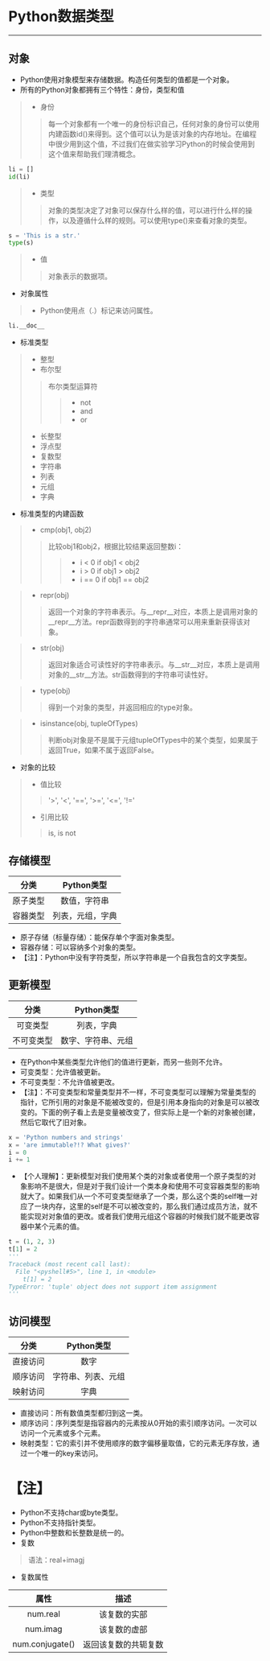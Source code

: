 # Python数据类型

---

## 对象

* Python使用对象模型来存储数据。构造任何类型的值都是一个对象。
* 所有的Python对象都拥有三个特性：身份，类型和值
> * 身份
>> 每一个对象都有一个唯一的身份标识自己，任何对象的身份可以使用内建函数id()来得到。这个值可以认为是该对象的内存地址。在编程中很少用到这个值，不过我们在做实验学习Python的时候会使用到这个值来帮助我们理清概念。
```python
li = []
id(li)
```
> * 类型
>> 对象的类型决定了对象可以保存什么样的值，可以进行什么样的操作，以及遵循什么样的规则。可以使用type()来查看对象的类型。
```python
s = 'This is a str.'
type(s)
```
> * 值
>> 对象表示的数据项。

* 对象属性
> * Python使用点（.）标记来访问属性。
```python
li.__doc__
```

* 标准类型
> * 整型
> * 布尔型
>> 布尔类型运算符
>>> * not
>>> * and
>>> * or
> * 长整型
> * 浮点型
> * 复数型
> * 字符串
> * 列表
> * 元组
> * 字典

* 标准类型的内建函数
> * cmp(obj1, obj2)
>> 比较obj1和obj2，根据比较结果返回整数i：
>>> * i < 0 if obj1 < obj2
>>> * i > 0 if obj1 > obj2
>>> * i == 0 if obj1 == obj2

> * repr(obj)
>> 返回一个对象的字符串表示。与\_\_repr\_\_对应，本质上是调用对象的\_\_repr\_\_方法。repr函数得到的字符串通常可以用来重新获得该对象。

> * str(obj)
>> 返回对象适合可读性好的字符串表示。与\_\_str\_\_对应，本质上是调用对象的\_\_str\_\_方法。str函数得到的字符串可读性好。

> * type(obj)
>> 得到一个对象的类型，并返回相应的type对象。

> * isinstance(obj, tupleOfTypes)
>> 判断obj对象是不是属于元组tupleOfTypes中的某个类型，如果属于返回True，如果不属于返回False。

* 对象的比较
> * 值比较
>> '>', '<', '==', '>=', '<=', '!='
> * 引用比较
>> is,  is not

## 存储模型
|分类|Python类型|
|:--------:|:--------:|
|原子类型|数值，字符串|
|容器类型|列表，元组，字典|
* 原子存储（标量存储）：能保存单个字面对象类型。
* 容器存储：可以容纳多个对象的类型。
* 【注】：Python中没有字符类型，所以字符串是一个自我包含的文字类型。

## 更新模型
|分类|Python类型
|:--------:|:--------:|
|可变类型|列表，字典|
|不可变类型|数字、字符串、元组|
* 在Python中某些类型允许他们的值进行更新，而另一些则不允许。
* 可变类型：允许值被更新。
* 不可变类型：不允许值被更改。 
* 【注】：不可变类型和常量类型并不一样，不可变类型可以理解为常量类型的指针，它所引用的对象是不能被改变的，但是引用本身指向的对象是可以被改变的。下面的例子看上去是变量被改变了，但实际上是一个新的对象被创建，然后它取代了旧对象。
```python
x = 'Python numbers and strings'
x = 'are immutable?!? What gives?'
i = 0
i += 1
```
* 【个人理解】：更新模型对我们使用某个类的对象或者使用一个原子类型的对象影响不是很大，但是对于我们设计一个类本身和使用不可变容器类型的影响就大了。如果我们从一个不可变类型继承了一个类，那么这个类的self唯一对应了一块内存，这里的self是不可以被改变的，那么我们通过成员方法，就不能实现对对象值的更改。或者我们使用元组这个容器的时候我们就不能更改容器中某个元素的值。

```python
t = (1, 2, 3)
t[1] = 2
'''
Traceback (most recent call last):
  File "<pyshell#5>", line 1, in <module>
    t[1] = 2
TypeError: 'tuple' object does not support item assignment
'''
```

## 访问模型
|分类|Python类型|
|:--------:|:--------:|
|直接访问|数字|
|顺序访问|字符串、列表、元组|
|映射访问|字典|
* 直接访问：所有数值类型都归到这一类。
* 顺序访问：序列类型是指容器内的元素按从0开始的索引顺序访问。一次可以访问一个元素或多个元素。
* 映射类型：它的索引并不使用顺序的数字偏移量取值，它的元素无序存放，通过一个唯一的key来访问。

# 【注】

* Python不支持char或byte类型。
* Python不支持指针类型。
* Python中整数和长整数是统一的。
* 复数
> 语法：real+imagj
* 复数属性

|属性|描述|
|:------------:|:------------:|
|num.real|该复数的实部|
|num.imag|该复数的虚部|
|num.conjugate()|返回该复数的共轭复数|


